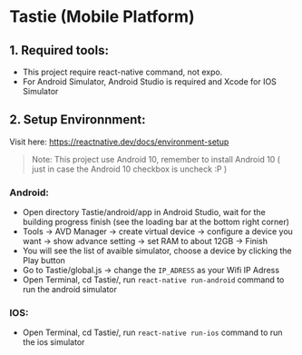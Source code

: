# Tastie (Mobile Platform)

## 1. Required tools: 
- This project require react-native command, not expo. 
- For Android Simulator, Android Studio is required and Xcode for IOS Simulator

## 2. Setup Environnment: 
Visit here: https://reactnative.dev/docs/environment-setup
> Note: This project use Android 10, remember to install Android 10 ( just in case the Android 10 checkbox is uncheck :P )
### **Android:**
- Open directory Tastie/android/app in Android Studio, wait for the building progress finish (see the loading bar at the bottom right corner)
- Tools -> AVD Manager -> create virtual device -> configure a device you want -> show advance setting -> set RAM to about 12GB -> Finish
- You will see the list of avaible simulator, choose a device by clicking the Play button
- Go to Tastie/global.js -> change the `IP_ADRESS` as your Wifi IP Adress
- Open Terminal, cd Tastie/, run `react-native run-android` command to run the android simulator
### **IOS:**
- Open Terminal, cd Tastie/, run `react-native run-ios` command to run the ios simulator

